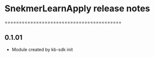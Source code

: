# SnekmerLearnApply release notes
=========================================

0.1.01
-----
* Module created by kb-sdk init
